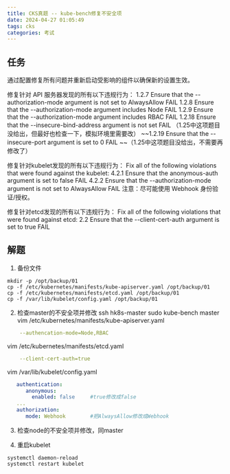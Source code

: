 ```yaml
---
title: CKS真题 -- kube-bench修复不安全项
date: 2024-04-27 01:05:49
tags: cks
categories: 考试
---
```


## 任务
通过配置修复所有问题并重新启动受影响的组件以确保新的设置生效。

修复针对 API 服务器发现的所有以下违规行为：
1.2.7 Ensure that the --authorization-mode argument is not set to AlwaysAllow FAIL
1.2.8 Ensure that the --authorization-mode argument includes Node FAIL
1.2.9 Ensure that the --authorization-mode argument includes RBAC FAIL
1.2.18 Ensure that the --insecure-bind-address argument is not set FAIL （1.25中这项题目没给出，但最好也检查一下，模拟环境里需要改）
~~1.2.19 Ensure that the --insecure-port argument is set to 0 FAIL ~~（1.25中这项题目没给出，不需要再修改了）

修复针对kubelet发现的所有以下违规行为：
Fix all of the following violations that were found against the kubelet:
4.2.1 Ensure that the anonymous-auth argument is set to false FAIL
4.2.2 Ensure that the --authorization-mode argument is not set to AlwaysAllow FAIL
注意：尽可能使用 Webhook 身份验证/授权。

修复针对etcd发现的所有以下违规行为：
Fix all of the following violations that were found against etcd:
2.2 Ensure that the --client-cert-auth argument is set to true FAIL

## 解题
1. 备份文件
```shell
mkdir -p /opt/backup/01
cp -f /etc/kubernetes/manifests/kube-apiserver.yaml /opt/backup/01
cp -f /etc/kubernetes/manifests/etcd.yaml /opt/backup/01
cp -f /var/lib/kubelet/config.yaml /opt/backup/01
```

2. 检查master的不安全项并修改
ssh hk8s-master
sudo kube-bench master
vim /etc/kubernetes/manifests/kube-apiserver.yaml
```yaml
    --authencation-mode=Node,RBAC 
```

vim /etc/kubernetes/manifests/etcd.yaml
```yaml
    --client-cert-auth=true
```

vim /var/lib/kubelet/config.yaml
```yaml
   authentication:
      anonymous:
        enabled: false     #true修改成false
   ...
   authorization:
      mode: Webhook        #把AlwaysAllow修改成Webhook
```

3. 检查node的不安全项并修改，同master

4. 重启kubelet
```shell
systemctl daemon-reload
systemctl restart kubelet
```



